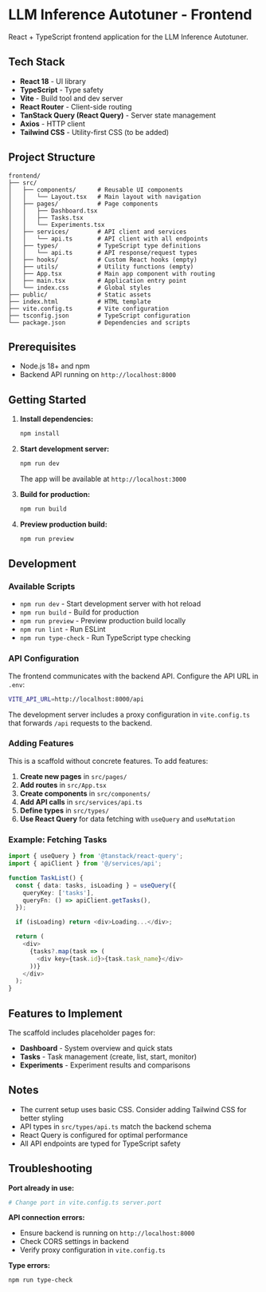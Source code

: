# LLM Inference Autotuner - Frontend

React + TypeScript frontend application for the LLM Inference Autotuner.

## Tech Stack

- **React 18** - UI library
- **TypeScript** - Type safety
- **Vite** - Build tool and dev server
- **React Router** - Client-side routing
- **TanStack Query (React Query)** - Server state management
- **Axios** - HTTP client
- **Tailwind CSS** - Utility-first CSS (to be added)

## Project Structure

```
frontend/
├── src/
│   ├── components/      # Reusable UI components
│   │   └── Layout.tsx   # Main layout with navigation
│   ├── pages/           # Page components
│   │   ├── Dashboard.tsx
│   │   ├── Tasks.tsx
│   │   └── Experiments.tsx
│   ├── services/        # API client and services
│   │   └── api.ts       # API client with all endpoints
│   ├── types/           # TypeScript type definitions
│   │   └── api.ts       # API response/request types
│   ├── hooks/           # Custom React hooks (empty)
│   ├── utils/           # Utility functions (empty)
│   ├── App.tsx          # Main app component with routing
│   ├── main.tsx         # Application entry point
│   └── index.css        # Global styles
├── public/              # Static assets
├── index.html           # HTML template
├── vite.config.ts       # Vite configuration
├── tsconfig.json        # TypeScript configuration
└── package.json         # Dependencies and scripts
```

## Prerequisites

- Node.js 18+ and npm
- Backend API running on `http://localhost:8000`

## Getting Started

1. **Install dependencies:**
   ```bash
   npm install
   ```

2. **Start development server:**
   ```bash
   npm run dev
   ```

   The app will be available at `http://localhost:3000`

3. **Build for production:**
   ```bash
   npm run build
   ```

4. **Preview production build:**
   ```bash
   npm run preview
   ```

## Development

### Available Scripts

- `npm run dev` - Start development server with hot reload
- `npm run build` - Build for production
- `npm run preview` - Preview production build locally
- `npm run lint` - Run ESLint
- `npm run type-check` - Run TypeScript type checking

### API Configuration

The frontend communicates with the backend API. Configure the API URL in `.env`:

```bash
VITE_API_URL=http://localhost:8000/api
```

The development server includes a proxy configuration in `vite.config.ts` that forwards `/api` requests to the backend.

### Adding Features

This is a scaffold without concrete features. To add features:

1. **Create new pages** in `src/pages/`
2. **Add routes** in `src/App.tsx`
3. **Create components** in `src/components/`
4. **Add API calls** in `src/services/api.ts`
5. **Define types** in `src/types/`
6. **Use React Query** for data fetching with `useQuery` and `useMutation`

### Example: Fetching Tasks

```typescript
import { useQuery } from '@tanstack/react-query';
import { apiClient } from '@/services/api';

function TaskList() {
  const { data: tasks, isLoading } = useQuery({
    queryKey: ['tasks'],
    queryFn: () => apiClient.getTasks(),
  });

  if (isLoading) return <div>Loading...</div>;

  return (
    <div>
      {tasks?.map(task => (
        <div key={task.id}>{task.task_name}</div>
      ))}
    </div>
  );
}
```

## Features to Implement

The scaffold includes placeholder pages for:

- **Dashboard** - System overview and quick stats
- **Tasks** - Task management (create, list, start, monitor)
- **Experiments** - Experiment results and comparisons

## Notes

- The current setup uses basic CSS. Consider adding Tailwind CSS for better styling
- API types in `src/types/api.ts` match the backend schema
- React Query is configured for optimal performance
- All API endpoints are typed for TypeScript safety

## Troubleshooting

**Port already in use:**
```bash
# Change port in vite.config.ts server.port
```

**API connection errors:**
- Ensure backend is running on `http://localhost:8000`
- Check CORS settings in backend
- Verify proxy configuration in `vite.config.ts`

**Type errors:**
```bash
npm run type-check
```
